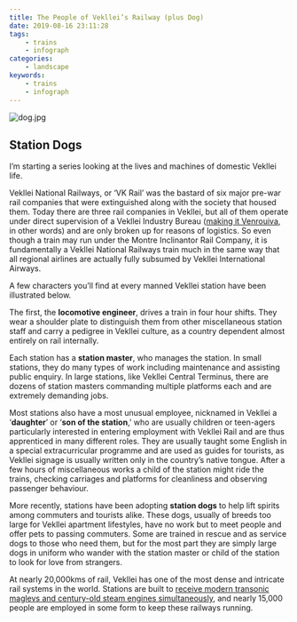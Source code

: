 ```yaml
---
title: The People of Vekllei’s Railway (plus Dog)
date: 2019-08-16 23:11:28
tags:
    - trains
    - infograph
categories:
    - landscape
keywords:
    - trains
    - infograph
---
```


![dog.jpg](/images/dog.jpg)

## Station Dogs

I’m starting a series looking at the lives and machines of domestic Vekllei life.

Vekllei National Railways, or ‘VK Rail’ was the bastard of six major pre-war rail companies that were extinguished along with the society that housed them. Today there are three rail companies in Vekllei, but all of them operate under direct supervision of a Vekllei Industry Bureau ([making it Venrouiva](https://www.reddit.com/r/worldbuilding/comments/blqcwl/utopia_the_participatory_economy_of_vekllei/), in other words) and are only broken up for reasons of logistics. So even though a train may run under the Montre Inclinantor Rail Company, it is fundamentally a Vekllei National Railways train much in the same way that all regional airlines are actually fully subsumed by Vekllei International Airways.

A few characters you’ll find at every manned Vekllei station have been illustrated below.

The first, the **locomotive engineer**, drives a train in four hour shifts. They wear a shoulder plate to distinguish them from other miscellaneous station staff and carry a pedigree in Vekllei culture, as a country dependent almost entirely on rail internally.

Each station has a **station master**, who manages the station. In small stations, they do many types of work including maintenance and assisting public enquiry. In large stations, like Vekllei Central Terminus, there are dozens of station masters commanding multiple platforms each and are extremely demanding jobs.

Most stations also have a most unusual employee, nicknamed in Vekllei a ‘**daughter**’ or ‘**son of the station**,’ who are usually children or teen-agers particularly interested in entering employment with Vekllei Rail and are thus apprenticed in many different roles. They are usually taught some English in a special extracurricular programme and are used as guides for tourists, as Vekllei signage is usually written only in the country’s native tongue. After a few hours of miscellaneous works a child of the station might ride the trains, checking carriages and platforms for cleanliness and observing passenger behaviour.

More recently, stations have been adopting **station dogs** to help lift spirits among commuters and tourists alike. These dogs, usually of breeds too large for Vekllei apartment lifestyles, have no work but to meet people and offer pets to passing commuters. Some are trained in rescue and as service dogs to those who need them, but for the most part they are simply large dogs in uniform who wander with the station master or child of the station to look for love from strangers.

At nearly 20,000kms of rail, Vekllei has one of the most dense and intricate rail systems in the world. Stations are built to [receive modern transonic maglevs and century-old steam engines simultaneously](https://www.reddit.com/r/worldbuilding/comments/busvvn/catching_a_steam_locomotive_to_school/), and nearly 15,000 people are employed in some form to keep these railways running.

